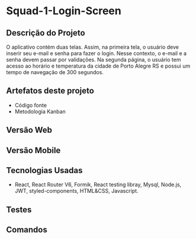 # Squad-1-Login-Screen

## Descrição do Projeto

O aplicativo contém duas telas. Assim, na primeira tela, o usuário deve inserir seu e-mail e senha para fazer o login. Nesse contexto, o e-mail e a senha devem passar por validações. Na segunda página, o usuário tem acesso ao horário e temperatura da cidade de Porto Alegre RS e possui um tempo de navegação de 300 segundos. 

## Artefatos deste projeto 

- Código fonte
- Metodologia Kanban

## Versão Web

## Versão Mobile

## Tecnologias Usadas

- React, React Router V6, Formik, React testing libray, Mysql, Node.js, JWT, styled-components, HTML&CSS, Javascript.

## Testes

## Comandos
